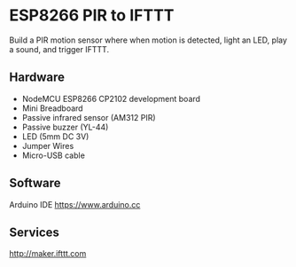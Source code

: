 # ESP8266 PIR to IFTTT
Build a PIR motion sensor where when motion is detected, light an LED, play a sound, and trigger IFTTT.

## Hardware
- NodeMCU ESP8266 CP2102 development board
- Mini Breadboard
- Passive infrared sensor (AM312 PIR)
- Passive buzzer (YL-44)
- LED (5mm DC 3V)
- Jumper Wires
- Micro-USB cable

## Software
Arduino IDE https://www.arduino.cc

## Services
http://maker.ifttt.com
